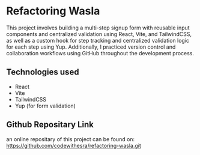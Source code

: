 # Refactoring Wasla

This project involves building a multi-step signup form with reusable input components and centralized validation using React, Vite, and TailwindCSS, as well as a custom hook for step tracking and centralized validation logic for each step using Yup. Additionally, I practiced version control and collaboration workflows using GitHub throughout the development process.

## Technologies used
- React
- Vite
- TailwindCSS
- Yup (for form validation)

## Github Repositary Link

an online repositary of this project can be found on:
https://github.com/codewithesra/refactoring-wasla.git
